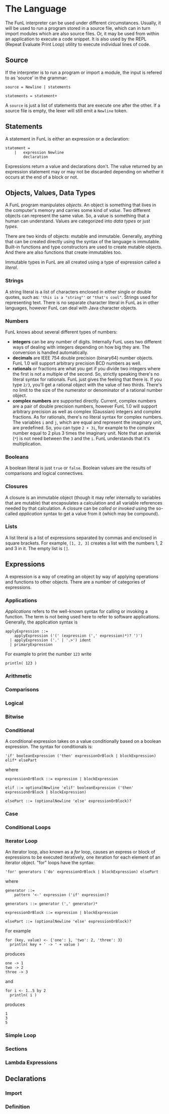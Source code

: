 # The Language

The FunL interpreter can be used under different circumstances.  Usually, it will be used to run a program stored in a source file, which can in turn import modules which are also source files.  Or, it may be used from within an application to execute a code snippet.  It is also used by the REPL (Repeat Evaluate Print Loop) utility to execute individual lines of code.


## Source

If the interpreter is to run a program or import a module, the input is refered to as 'source' in the grammar:

	source = Newline | statements

	statements = statement+
	
A `source` is just a list of statements that are execute one after the other.  If a source file is empty, the lexer will still emit a `Newline` token.


## Statements

A statement in FunL is either an expression or a declaration:

	statement =
		|	expression Newline
			declaration

Expressions return a value and declarations don't.  The value returned by an expression statement may or may not be discarded depending on whether it occurs at the end of a block or not.

## Objects, Values, Data Types

A FunL program manipulates *objects*.  An object is something that lives in the computer's memory and carries some kind of *value*.  Two different objects can represent the same value.  So, a value is something that a human can understand.  Values are categorized into *data types* or just *types*.

There are two kinds of objects: mutable and immutable.  Generally, anything that can be created directly using the syntax of the language is immutable.  Built-in functions and type constructors are used to create mutable objects.  And there are also functions that create immutables too.

Immutable types in FunL are all created using a type of expression called a *literal*.

### Strings

A string literal is a list of characters enclosed in either single or double quotes, such as: `'this is a "string"'` or `"that's cool"`.  Strings used for representing text.  There is no separate character literal in FunL as in other languages, however FunL can deal with Java character objects.

### Numbers

FunL knows about several different types of numbers:

- **integers** can be any number of digits.  Internally FunL uses two different ways of dealing with integers depending on how big they are.  The conversion is handled automatically.
- **decimals** are IEEE 754 double precision (binary64) number objects.  FunL 1.0 will support arbitrary precision BCD numbers as well.
- **rationals** or fractions are what you get if you divide two integers where the first is not a multiple of the second.  So, strictly speaking there's no literal syntax for rationals.  FunL just gives the feeling that there is.  If you type `2/3`, you'll get a rational object with the value of two thirds. There's no limit to the size of the numerator or denominator of a rational number object.
- **complex numbers** are supported directly.  Current, complex numbers are a pair of double precision numbers, however FunL 1.0 will support arbitrary precision as well as complex (Gaussian) integers and complex fractions.  As for rationals, there's no literal syntax for complex numbers.  The variables `i` and `j`, which are equal and represent the imaginary unit, are predefined.  So, you can type `2 + 3i`, for example to the complex number equal to 2 plus 3 times the imaginary unit.  Note that an asterisk (`*`) is not need between the `3` and the `i`.  FunL understands that it's multiplication.

### Booleans

A boolean literal is just `true` or `false`.  Boolean values are the results of comparisons and logical connectives.

### Closures

A closure is an immutable object (though it may refer internally to variables that are mutable) that encapsulates a calculation and all variable references needed by that calculation.  A closure can be *called* or *invoked* using the so-called *application* syntax to get a value from it (which may be compound).

### Lists

A list literal is a list of expressions separated by commas and enclosed in square brackets.  For example, `[1, 2, 3]` creates a list with the numbers 1, 2 and 3 in it.  The empty list is `[]`.

## Expressions

A expression is a way of creating an object by way of applying operations and functions to other objects.  There are a number of categories of expressions.

### Applications

*Applications* refers to the well-known syntax for calling or invoking a function.  The term is not being used here to refer to software applications.  Generally, the application syntax is

    applyExpression ::=
        applyExpression ('(' (expression (',' expression)*)? ')')
      | applyExpression ('.' | '.>') ident
      | primaryExpression

For example to print the number `123` write

	println( 123 )

### Arithmetic

### Comparisons

### Logical

### Bitwise

### Conditional

A conditional expression takes on a value conditionally based on a boolean expression.  The syntax for conditionals is:

	'if' booleanExpression ('then' expressionOrBlock | blockExpression) elif* elsePart

where

    expressionOrBlock ::= expression | blockExpression

    elif ::= optionalNewline 'elif' booleanExpression ('then' expressionOrBlock | blockExpression)

    elsePart ::= (optionalNewline 'else' expressionOrBlock)?

### Case

### Conditional Loops

### Iterator Loop

An iterator loop, also known as a *for* loop, causes an express or block of expressions to be executed iteratively, one iteration for each element of an iterator object.  "for" loops have the syntax:

    'for' generators ('do' expressionOrBlock | blockExpression) elsePart

where

    generator ::=
        pattern '<-' expression ('if' expression)?

    generators ::= generator (',' generator)*

    expressionOrBlock ::= expression | blockExpression

    elsePart ::= (optionalNewline 'else' expressionOrBlock)?

For example

    for (key, value) <- {'one': 1, 'two': 2, 'three': 3}
      println( key + ' -> ' + value )

produces

    one -> 1
    two -> 2
    three -> 3

and

    for i <- 1..5 by 2
      println( i )

produces

    1
    3
    5

### Simple Loop

### Sections

### Lambda Expressions

## Declarations

### Import

### Definition
